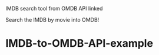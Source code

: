 IMDB search tool from OMDB API linked

Search the IMDB by movie into OMDB! 
# IMDB-to-OMDB-API-example
